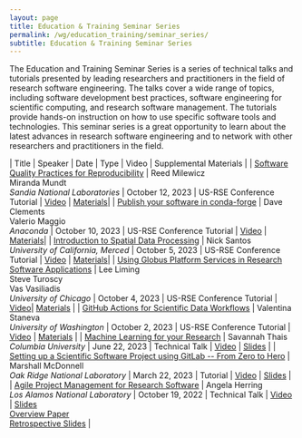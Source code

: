 ```yaml
---
layout: page
title: Education & Training Seminar Series
permalink: /wg/education_training/seminar_series/
subtitle: Education & Training Seminar Series
---
```


The Education and Training Seminar Series is a series of technical talks and tutorials presented by leading researchers and practitioners in the field of research software engineering.
The talks cover a wide range of topics, including software development best practices, software engineering for scientific computing, and research software management.
The tutorials provide hands-on instruction on how to use specific software tools and technologies.
This seminar series is a great opportunity to learn about the latest advances in research software engineering and to network with other researchers and practitioners in the field.

| Title | Speaker | Date | Type | Video | Supplemental Materials |
| [Software Quality Practices for Reproducibility](https://us-rse.org/usrse23/program/tutorials/#software-quality-practices-for-reproducibility) | Reed Milewicz <br> Miranda Mundt <br> <i>Sandia National Laboratories</i> | October 12, 2023 | US-RSE Conference Tutorial | [Video](https://youtu.be/0fiGoNv68Jk) | [Materials](https://drive.google.com/drive/u/0/folders/1tSkssfNNlXYmYAdsDxJDY-WZRpkySMKN)|
| [Publish your software in conda-forge](https://us-rse.org/usrse23/program/tutorials/#publish-your-software-in-conda-forge) | Dave Clements <br> Valerio Maggio <br> <i>Anaconda</i> | October 10, 2023 | US-RSE Conference Tutorial | [Video](https://youtu.be/b1w5fNtBiY4) | [Materials](https://drive.google.com/drive/u/0/folders/1jwlzV3NxfXl-7rqA0VKpx4HxHOfVas9V)|
| [Introduction to Spatial Data Processing](https://us-rse.org/usrse23/program/tutorials/#introduction-to-spatial-data-processing) | Nick Santos <br> <i>University of California, Merced</i> | October 5, 2023 | US-RSE Conference Tutorial | [Video](https://youtu.be/FJkWtNJuWdk) | [Materials](https://drive.google.com/drive/u/0/folders/1p9UxN0psFRU6ilsNAl5EbUx3b8IiXpjW)|
| [Using Globus Platform Services in Research Software Applications](https://us-rse.org/usrse23/program/tutorials/#using-globus-platform-services-in-research-software-applications) | Lee Liming <br> Steve Turoscy <br> Vas Vasiliadis <br> <i>University of Chicago</i> | October 4, 2023 | US-RSE Conference Tutorial | [Video](https://youtu.be/DJw1no6Yy9c)| [Materials](https://drive.google.com/drive/u/0/folders/1XN2G1w5jA4jT0e8Xe508DfPTtvzGUkem) |
| [GitHub Actions for Scientific Data Workflows](https://us-rse.org/usrse23/program/tutorials/#github-actions-for-scientific-data-workflows) | Valentina Staneva <br> <i>University of Washington</i> | October 2, 2023 | US-RSE Conference Tutorial | [Video](https://youtu.be/q6bBdaRuVa8) | [Materials](https://drive.google.com/drive/u/0/folders/1rEEmDIFNvtI4-PJpI2epvK8ZCUSAk72r) |
| [Machine Learning for your Research](https://us-rse.org/events/2023/2023-06-education-training-talk/) | Savannah Thais <br> <i>Columbia University</i> | June 22, 2023 | Technical Talk | [Video](https://youtu.be/yWjSZlNE0Jo) | [Slides](https://docs.google.com/presentation/d/1PAPYq1vyPdu9pB8-Aud9YAHXfQEqInot/edit) |
| [Setting up a Scientific Software Project using GitLab -- From Zero to Hero](https://us-rse.org/events/2023/2023-03-education-training-tutorial/) | Marshall McDonnell <br> <i>Oak Ridge National Laboratory</i> | March 22, 2023 | Tutorial | [Video](https://youtu.be/dzdHfGLLYts) | [Slides](https://docs.google.com/presentation/d/1m-mFBFGnTlAot-IRXxuqTMYo71z0Up2i4xUq12d3wAI/edit#slide=id.g126ddb576e5_7_167) |
| [Agile Project Management for Research Software](https://us-rse.org/events/2022/2022-10-education-training-seminar/) | Angela Herring <br> <i>Los Alamos National Laboratory</i> | October 19, 2022 | Technical Talk | [Video](https://youtu.be/Fdex2rhw0Zo) | [Slides](https://bit.ly/US-RSE-ET-2022-10-Agile-Slides) <br> [Overview Paper](https://bit.ly/US-RSE-ET-2022-10-Agile-Paper) <br> [Retrospective Slides](https://bit.ly/US-RSE-ET-2022-10-Agile-Retrospective) |

